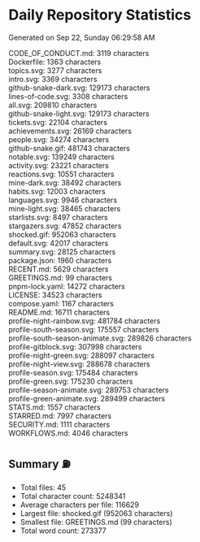 # Daily Repository Statistics
Generated on Sep 22, Sunday 06:29:58 AM  

CODE_OF_CONDUCT.md: 3119 characters  
Dockerfile: 1363 characters  
topics.svg: 3277 characters  
intro.svg: 3369 characters  
github-snake-dark.svg: 129173 characters  
lines-of-code.svg: 3308 characters  
all.svg: 209810 characters  
github-snake-light.svg: 129173 characters  
tickets.svg: 22104 characters  
achievements.svg: 26169 characters  
people.svg: 34274 characters  
github-snake.gif: 481743 characters  
notable.svg: 139249 characters  
activity.svg: 23221 characters  
reactions.svg: 10551 characters  
mine-dark.svg: 38492 characters  
habits.svg: 12003 characters  
languages.svg: 9946 characters  
mine-light.svg: 38465 characters  
starlists.svg: 8497 characters  
stargazers.svg: 47852 characters  
shocked.gif: 952063 characters  
default.svg: 42017 characters  
summary.svg: 28125 characters  
package.json: 1960 characters  
RECENT.md: 5629 characters  
GREETINGS.md: 99 characters  
pnpm-lock.yaml: 14272 characters  
LICENSE: 34523 characters  
compose.yaml: 1167 characters  
README.md: 16711 characters  
profile-night-rainbow.svg: 481784 characters  
profile-south-season.svg: 175557 characters  
profile-south-season-animate.svg: 289826 characters  
profile-gitblock.svg: 307998 characters  
profile-night-green.svg: 288097 characters  
profile-night-view.svg: 288678 characters  
profile-season.svg: 175484 characters  
profile-green.svg: 175230 characters  
profile-season-animate.svg: 289753 characters  
profile-green-animate.svg: 289499 characters  
STATS.md: 1557 characters  
STARRED.md: 7997 characters  
SECURITY.md: 1111 characters  
WORKFLOWS.md: 4046 characters  

## Summary ⛽  
- Total files: 45  
- Total character count: 5248341  
- Average characters per file: 116629  
- Largest file: shocked.gif (952063 characters)  
- Smallest file: GREETINGS.md (99 characters)  
- Total word count: 273377  
